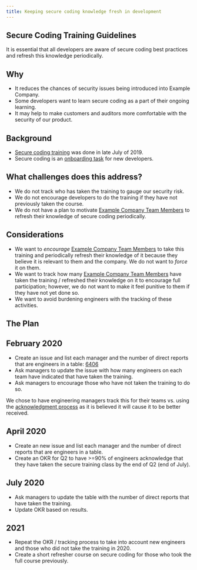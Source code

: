 ```yaml
---
title: Keeping secure coding knowledge fresh in development
---
```


## Secure Coding Training Guidelines

It is essential that all developers are aware of secure coding best practices and refresh this knowledge periodically.

## Why

* It reduces the chances of security issues being introduced into Example Company.
* Some developers want to learn secure coding as a part of their ongoing learning.
* It may help to make customers and auditors more comfortable with the security of our product.

## Background

* [Secure coding training](/handbook/security/secure-coding-training.html) was done in late July of 2019.
* Secure coding is an [onboarding task](https://example_company.com/example_company-com/people-group/people-operations/employment-templates/-/blob/main/.example_company/issue_templates/onboarding_tasks/department_development.md) for new developers.

## What challenges does this address?

* We do not track who has taken the training to gauge our security risk.
* We do not encourage developers to do the training if they have not previously taken the course.
* We do not have a plan to motivate [Example Company Team Members](/handbook/communication/top-misused-terms/) to refresh their knowledge of secure coding periodically.

## Considerations

* We want to _encourage_ [Example Company Team Members](/handbook/communication/top-misused-terms/) to take this training and periodically refresh their knowledge of it because they believe it is relevant to them and the company.  We do not want to _force_ it on them.
* We want to track how many [Example Company Team Members](/handbook/communication/top-misused-terms/) have taken the training / refreshed their knowledge on it to encourage full participation; however, we do not want to make it feel punitive to them if they have not yet done so.
* We want to avoid burdening engineers with the tracking of these activities.

## The Plan

## February 2020

* Create an issue and list each manager and the number of direct reports that are engineers in a table: [6406](https://example_company.com/example_company-com/www-example_company-com/issues/6406)
* Ask managers to update the issue with how many engineers on each team have indicated that have taken the training.
* Ask managers to encourage those who have not taken the training to do so.

We chose to have engineering managers track this for their teams vs. using the [acknowledgment process](/handbook/communication/#acknowledgement-receipts-ack) as it is believed it will cause it to be better received.

## April 2020

* Create an new issue and list each manager and the number of direct reports that are engineers in a table.
* Create an OKR for Q2 to have >=90% of engineers acknowledge that they have taken the secure training class by the end of Q2 (end of July).

## July 2020

* Ask managers to update the table with the number of direct reports that have taken the training.
* Update OKR based on results.

## 2021

* Repeat the OKR / tracking process to take into account new engineers and those who did not take the training in 2020.
* Create a short refresher course on secure coding for those who took the full course previously.
